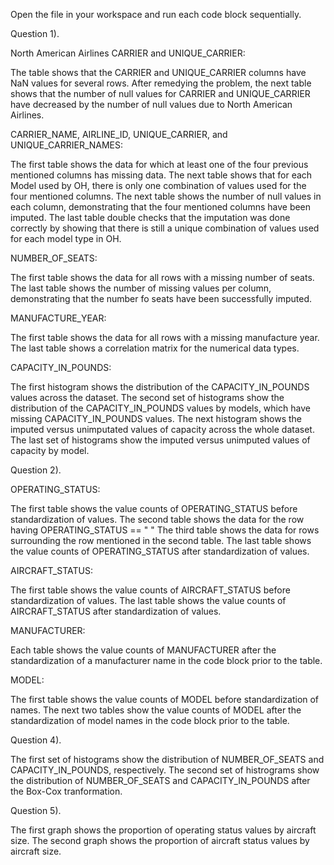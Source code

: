 Open the file in your workspace and run each code block sequentially.

Question 1).

North American Airlines CARRIER and UNIQUE_CARRIER:

The table shows that the CARRIER and UNIQUE_CARRIER columns have NaN values for several rows.
After remedying the problem, the next table shows that the number of null values for CARRIER and UNIQUE_CARRIER have decreased by the number of null values due to North American Airlines.

CARRIER_NAME, AIRLINE_ID, UNIQUE_CARRIER, and UNIQUE_CARRIER_NAMES:

The first table shows the data for which at least one of the four previous mentioned columns has missing data.
The next table shows that for each Model used by OH, there is only one combination of values used for the four mentioned columns.
The next table shows the number of null values in each column, demonstrating that the four mentioned columns have been imputed.
The last table double checks that the imputation was done correctly by showing that there is still a unique combination of values used for each model type in OH.

NUMBER_OF_SEATS:

The first table shows the data for all rows with a missing number of seats.
The last table shows the number of missing values per column, demonstrating that the number fo seats have been successfully imputed.

MANUFACTURE_YEAR:

The first table shows the data for all rows with a missing manufacture year.
The last table shows a correlation matrix for the numerical data types.

CAPACITY_IN_POUNDS:

The first histogram shows the distribution of the CAPACITY_IN_POUNDS values across the dataset.
The second set of histograms show the distribution of the CAPACITY_IN_POUNDS values by models, which have missing CAPACITY_IN_POUNDS values.
The next histogram shows the imputed versus unimputated values of capacity across the whole dataset.
The last set of histograms show the imputed versus unimputed values of capacity by model.

Question 2).

OPERATING_STATUS:

The first table shows the value counts of OPERATING_STATUS before standardization of values.
The second table shows the data for the row having OPERATING_STATUS == " "
The third table shows the data for rows surrounding the row mentioned in the second table.
The last table shows the value counts of OPERATING_STATUS after standardization of values.

AIRCRAFT_STATUS:

The first table shows the value counts of AIRCRAFT_STATUS before standardization of values.
The last table shows the value counts of AIRCRAFT_STATUS after standardization of values.

MANUFACTURER:

Each table shows the value counts of MANUFACTURER after the standardization of a manufacturer name in the code block prior to the table.

MODEL:

The first table shows the value counts of MODEL before standardization of names.
The next two tables show the value counts of MODEL after the standardization of model names in the code block prior to the table.

Question 4).

The first set of histograms show the distribution of NUMBER_OF_SEATS and CAPACITY_IN_POUNDS, respectively.
The second set of histrograms show the distribution of NUMBER_OF_SEATS and CAPACITY_IN_POUNDS after the Box-Cox tranformation.

Question 5).

The first graph shows the proportion of operating status values by aircraft size.
The second graph shows the proportion of aircraft status values by aircraft size.


